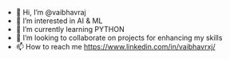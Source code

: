 - 👋 Hi, I’m @vaibhavraj
- 👀 I’m interested in AI & ML
- 🌱 I’m currently learning PYTHON
- 💞️ I’m looking to collaborate on projects for enhancing my skills
- 📫 How to reach me https://www.linkedin.com/in/vaibhavrxj/

<!---
vaibhavrxj/vaibhavrxj is a ✨ special ✨ repository because its `README.md` (this file) appears on your GitHub profile.
You can click the Preview link to take a look at your changes.
--->
